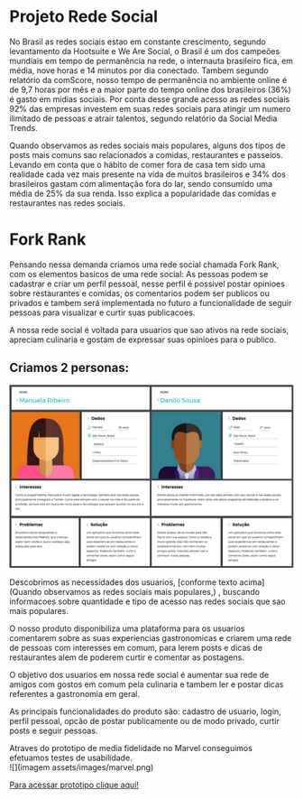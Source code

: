 # Projeto Rede Social 

No Brasil as redes sociais estao em constante crescimento, segundo levantamento da Hootsuite e We Are Social, o  Brasil é um dos campeões mundiais em tempo de permanência na rede, o internauta brasileiro fica, em média, nove horas e 14 minutos por dia conectado. Tambem segundo relatório da comScore, nosso tempo de permanência no ambiente online é de 9,7 horas por mês e a maior parte do tempo online dos brasileiros (36%) é gasto em mídias sociais. Por conta desse grande acesso as redes sociais 92% das empresas investem em suas redes sociais para atingir um numero ilimitado de pessoas e atrair talentos, segundo relatório da Social Media Trends.  

Quando observamos as redes sociais mais populares, alguns dos tipos de posts mais comuns sao relacionados a comidas, restaurantes e passeios. Levando em conta que o hábito de comer fora de casa tem sido uma realidade cada vez mais presente na vida de muitos brasileiros e 34% dos brasileiros gastam com alimentação fora do lar, sendo consumido uma média de 25% da sua renda. Isso explica a popularidade das comidas e restaurantes nas redes sociais.  

# Fork Rank

Pensando nessa demanda criamos uma rede social chamada Fork Rank, com os elementos basicos de uma rede social: As pessoas podem se cadastrar e criar um perfil pessoal, nesse perfil é possivel postar opinioes sobre restaurantes e comidas, os comentarios podem ser publicos ou privados e tambem será implementada no futuro a funcionalidade de seguir pessoas para visualizar e curtir suas publicacoes.  

A nossa rede social é voltada para usuarios que sao ativos na rede sociais, apreciam culinaria e gostam de expressar suas opinioes para o publico.   

## Criamos 2 personas:

![](assets/images/personas.png)

Descobrimos as necessidades dos usuarios, [conforme texto acima](Quando observamos as redes sociais mais populares,) , buscando informacoes sobre quantidade e tipo de acesso nas redes sociais que sao mais populares.  

O nosso produto disponibiliza uma plataforma para os usuarios comentarem sobre as suas experiencias gastronomicas e criarem uma rede de pessoas com interesses em comum, para lerem posts e dicas de restaurantes alem de poderem curtir e comentar as postagens. 

O objetivo dos usuarios em nossa rede social é aumentar sua rede de amigos com gostos em comum pela culinaria e tambem ler e postar dicas referentes a gastronomia em geral.  

As principais funcionalidades do produto são: cadastro de usuario, login, perfil pessoal, opcão de postar publicamente ou de modo privado, curtir posts e seguir pessoas.  

Atraves do prototipo de media fidelidade no Marvel conseguimos efetuamos testes de usabilidade.     
![](imagem assets/images/marvel.png) 

[Para acessar prototipo clique aqui!](https://marvelapp.com/6g1f8b7/screen/54741167) 












